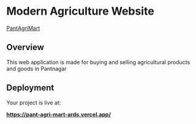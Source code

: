# Modern Agriculture Website

<a href="https://pant-agri-mart-ards.vercel.app/" target="_blank"> PantAgriMart </a>


## Overview

This web application is made for buying and selling agricultural products and goods in Pantnagar 

## Deployment

Your project is live at:

**https://pant-agri-mart-ards.vercel.app/**
